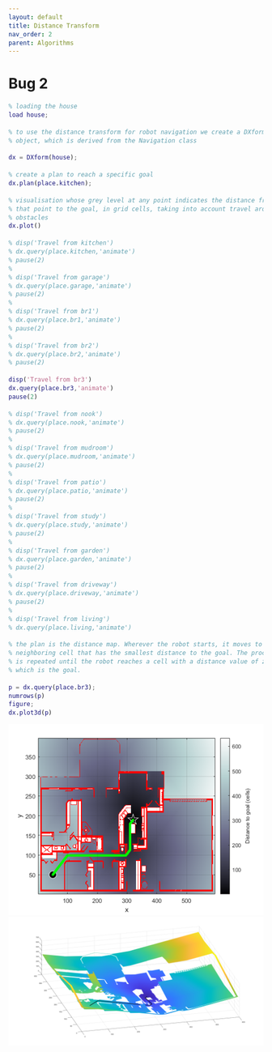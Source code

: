 ```yaml
---
layout: default
title: Distance Transform
nav_order: 2 
parent: Algorithms
---
```


# Bug 2

<!-- [Code](){: .btn} -->

```m
% loading the house 
load house;

% to use the distance transform for robot navigation we create a DXform
% object, which is derived from the Navigation class

dx = DXform(house);

% create a plan to reach a specific goal
dx.plan(place.kitchen);

% visualisation whose grey level at any point indicates the distance from
% that point to the goal, in grid cells, taking into account travel around
% obstacles
dx.plot()

% disp('Travel from kitchen')
% dx.query(place.kitchen,'animate')
% pause(2)
% 
% disp('Travel from garage')
% dx.query(place.garage,'animate')
% pause(2)
% 
% disp('Travel from br1')
% dx.query(place.br1,'animate')
% pause(2)
% 
% disp('Travel from br2')
% dx.query(place.br2,'animate')
% pause(2)

disp('Travel from br3')
dx.query(place.br3,'animate')
pause(2)

% disp('Travel from nook')
% dx.query(place.nook,'animate')
% pause(2)
% 
% disp('Travel from mudroom')
% dx.query(place.mudroom,'animate')
% pause(2)
% 
% disp('Travel from patio')
% dx.query(place.patio,'animate')
% pause(2)
% 
% disp('Travel from study')
% dx.query(place.study,'animate')
% pause(2)
% 
% disp('Travel from garden')
% dx.query(place.garden,'animate')
% pause(2)
% 
% disp('Travel from driveway')
% dx.query(place.driveway,'animate')
% pause(2)
% 
% disp('Travel from living')
% dx.query(place.living,'animate')

% the plan is the distance map. Wherever the robot starts, it moves to the
% neighboring cell that has the smallest distance to the goal. The process
% is repeated until the robot reaches a cell with a distance value of zero
% which is the goal.

p = dx.query(place.br3);
numrows(p)
figure;
dx.plot3d(p)
```

![Distance Transform 1 figure](https://raw.githubusercontent.com/BioInsperobotics/BIPR/main/assets/images/algorithm/02-distance_transform.png)
![Distance Transform 1 in 3d figure](https://raw.githubusercontent.com/BioInsperobotics/BIPR/main/assets/images/algorithm/02-distance_transform-3d.png)